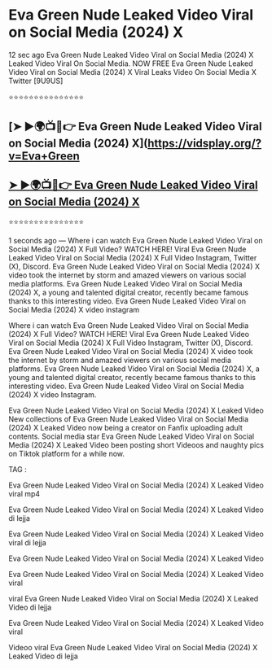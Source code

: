 ﻿# Eva Green Nude Leaked Video Viral on Social Media (2024) X



12 sec ago Eva Green Nude Leaked Video Viral on Social Media (2024) X Leaked Video Viral On Social Media. NOW FREE Eva Green Nude Leaked Video Viral on Social Media (2024) X Viral Leaks Video On Social Media X Twitter [9U9US]

⭐⭐⭐⭐⭐⭐⭐⭐⭐⭐⭐⭐⭐⭐⭐

## [➤ ►🌍📺📱👉 Eva Green Nude Leaked Video Viral on Social Media (2024) X](https://vidsplay.org/?v=Eva+Green

## [➤ ►🌍📺📱👉 Eva Green Nude Leaked Video Viral on Social Media (2024) X](https://vidsplay.org/?v=Eva+Green)


⭐⭐⭐⭐⭐⭐⭐⭐⭐⭐⭐⭐⭐⭐⭐



1 seconds ago — Where i can watch Eva Green Nude Leaked Video Viral on Social Media (2024) X Full Video? WATCH HERE! Viral Eva Green Nude Leaked Video Viral on Social Media (2024) X Full Video Instagram, Twitter (X), Discord. Eva Green Nude Leaked Video Viral on Social Media (2024) X video took the internet by storm and amazed viewers on various social media platforms. Eva Green Nude Leaked Video Viral on Social Media (2024) X, a young and talented digital creator, recently became famous thanks to this interesting video. Eva Green Nude Leaked Video Viral on Social Media (2024) X video instagram

Where i can watch Eva Green Nude Leaked Video Viral on Social Media (2024) X Full Video? WATCH HERE! Viral Eva Green Nude Leaked Video Viral on Social Media (2024) X Full Video Instagram, Twitter (X), Discord. Eva Green Nude Leaked Video Viral on Social Media (2024) X video took the internet by storm and amazed viewers on various social media platforms. Eva Green Nude Leaked Video Viral on Social Media (2024) X, a young and talented digital creator, recently became famous thanks to this interesting video. Eva Green Nude Leaked Video Viral on Social Media (2024) X video Instagram.

Eva Green Nude Leaked Video Viral on Social Media (2024) X Leaked Video New collections of Eva Green Nude Leaked Video Viral on Social Media (2024) X Leaked Video now being a creator on Fanfix uploading adult contents. Social media star Eva Green Nude Leaked Video Viral on Social Media (2024) X Leaked Video been posting short Videoos and naughty pics on Tiktok platform for a while now.

TAG :

 

Eva Green Nude Leaked Video Viral on Social Media (2024) X Leaked Video viral mp4

 

Eva Green Nude Leaked Video Viral on Social Media (2024) X Leaked Video di lejja

 

Eva Green Nude Leaked Video Viral on Social Media (2024) X Leaked Video viral di lejja

 

Eva Green Nude Leaked Video Viral on Social Media (2024) X Leaked Video

 

Eva Green Nude Leaked Video Viral on Social Media (2024) X Leaked Video viral

 

viral Eva Green Nude Leaked Video Viral on Social Media (2024) X Leaked Video di lejja

 

Eva Green Nude Leaked Video Viral on Social Media (2024) X Leaked Video viral

 

Videoo viral Eva Green Nude Leaked Video Viral on Social Media (2024) X Leaked Video di lejja
